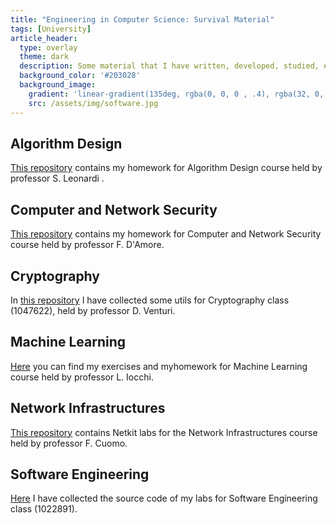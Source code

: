 ```yaml
---
title: "Engineering in Computer Science: Survival Material"
tags: [University]
article_header:
  type: overlay
  theme: dark
  description: Some material that I have written, developed, studied, etc. during my Master's Degree in Engineering in Computer Science
  background_color: '#203028'
  background_image:
    gradient: 'linear-gradient(135deg, rgba(0, 0, 0 , .4), rgba(32, 0, 32, .4))'
    src: /assets/img/software.jpg
---
```


<!--more-->


## Algorithm Design

[This repository](https:github.com/lrusso96/Algorithm-Design) contains my homework for Algorithm Design course held by professor S. Leonardi .

## Computer and Network Security

[This repository](https:github.com/lrusso96/Computer-Network-Security) contains my homework for Computer and Network Security course held by professor F. D'Amore.

## Cryptography

In [this repository](https:github.com/lrusso96/Cryptography) I have collected some utils for Cryptography class (1047622), held by professor D. Venturi.

## Machine Learning

[Here](https:github.com/lrusso96/Machine-Learning) you can find my exercises and myhomework for Machine Learning course held by professor L. Iocchi.

## Network Infrastructures

[This repository](https:github.com/lrusso96/Network-Infrastructures) contains Netkit labs for the Network Infrastructures course held by professor F. Cuomo.

## Software Engineering

[Here](https:github.com/lrusso96/Software-Engineering) I have collected the source code of my labs for Software Engineering class (1022891).